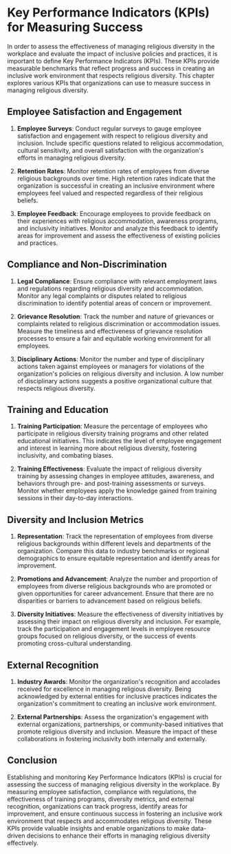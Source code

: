 Key Performance Indicators (KPIs) for Measuring Success
==================================================================

In order to assess the effectiveness of managing religious diversity in the workplace and evaluate the impact of inclusive policies and practices, it is important to define Key Performance Indicators (KPIs). These KPIs provide measurable benchmarks that reflect progress and success in creating an inclusive work environment that respects religious diversity. This chapter explores various KPIs that organizations can use to measure success in managing religious diversity.

Employee Satisfaction and Engagement
------------------------------------

1. **Employee Surveys**: Conduct regular surveys to gauge employee satisfaction and engagement with respect to religious diversity and inclusion. Include specific questions related to religious accommodation, cultural sensitivity, and overall satisfaction with the organization's efforts in managing religious diversity.

2. **Retention Rates**: Monitor retention rates of employees from diverse religious backgrounds over time. High retention rates indicate that the organization is successful in creating an inclusive environment where employees feel valued and respected regardless of their religious beliefs.

3. **Employee Feedback**: Encourage employees to provide feedback on their experiences with religious accommodation, awareness programs, and inclusivity initiatives. Monitor and analyze this feedback to identify areas for improvement and assess the effectiveness of existing policies and practices.

Compliance and Non-Discrimination
---------------------------------

1. **Legal Compliance**: Ensure compliance with relevant employment laws and regulations regarding religious diversity and accommodation. Monitor any legal complaints or disputes related to religious discrimination to identify potential areas of concern or improvement.

2. **Grievance Resolution**: Track the number and nature of grievances or complaints related to religious discrimination or accommodation issues. Measure the timeliness and effectiveness of grievance resolution processes to ensure a fair and equitable working environment for all employees.

3. **Disciplinary Actions**: Monitor the number and type of disciplinary actions taken against employees or managers for violations of the organization's policies on religious diversity and inclusion. A low number of disciplinary actions suggests a positive organizational culture that respects religious diversity.

Training and Education
----------------------

1. **Training Participation**: Measure the percentage of employees who participate in religious diversity training programs and other related educational initiatives. This indicates the level of employee engagement and interest in learning more about religious diversity, fostering inclusivity, and combating biases.

2. **Training Effectiveness**: Evaluate the impact of religious diversity training by assessing changes in employee attitudes, awareness, and behaviors through pre- and post-training assessments or surveys. Monitor whether employees apply the knowledge gained from training sessions in their day-to-day interactions.

Diversity and Inclusion Metrics
-------------------------------

1. **Representation**: Track the representation of employees from diverse religious backgrounds within different levels and departments of the organization. Compare this data to industry benchmarks or regional demographics to ensure equitable representation and identify areas for improvement.

2. **Promotions and Advancement**: Analyze the number and proportion of employees from diverse religious backgrounds who are promoted or given opportunities for career advancement. Ensure that there are no disparities or barriers to advancement based on religious beliefs.

3. **Diversity Initiatives**: Measure the effectiveness of diversity initiatives by assessing their impact on religious diversity and inclusion. For example, track the participation and engagement levels in employee resource groups focused on religious diversity, or the success of events promoting cross-cultural understanding.

External Recognition
--------------------

1. **Industry Awards**: Monitor the organization's recognition and accolades received for excellence in managing religious diversity. Being acknowledged by external entities for inclusive practices indicates the organization's commitment to creating an inclusive work environment.

2. **External Partnerships**: Assess the organization's engagement with external organizations, partnerships, or community-based initiatives that promote religious diversity and inclusion. Measure the impact of these collaborations in fostering inclusivity both internally and externally.

Conclusion
----------

Establishing and monitoring Key Performance Indicators (KPIs) is crucial for assessing the success of managing religious diversity in the workplace. By measuring employee satisfaction, compliance with regulations, the effectiveness of training programs, diversity metrics, and external recognition, organizations can track progress, identify areas for improvement, and ensure continuous success in fostering an inclusive work environment that respects and accommodates religious diversity. These KPIs provide valuable insights and enable organizations to make data-driven decisions to enhance their efforts in managing religious diversity effectively.
